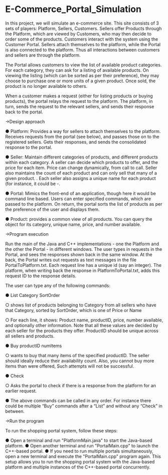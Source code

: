# E-Commerce_Portal_Simulation
In this project, we will simulate an e-commerce site. This site consists of 3 sets of players: Platform, Sellers, Customers.
Sellers offer Products through the Platform, which are viewed by Customers, who may then decide to order some of the products.
Customers interact with the system using the Customer Portal. Sellers attach themselves to the platform, while the Portal is also connected to the platform. Thus all interactions between customers and sellers are through the platform.

The Portal allows customers to view the list of available product categories. For each category, they can ask for a listing of available products. On viewing the listing (which can be sorted as per their preference), they may choose to purchase one or more units of a given product. Once sold, the product is no longer available to others.

When a customer makes a request (either for listing products or buying products), the portal relays the request to the platform. The platform, in turn, sends the request to the relevant sellers, and sends their response back to the portal.

->Design approach

● Platform: Provides a way for sellers to attach themselves to the platform. Receives requests from the portal (see below), and passes those on to the registered sellers. Gets their responses, and sends the consolidated response to the portal.

● Seller: Maintain different categories of products, and different products within each category. A seller can decide which products to offer, and the price for each item. Price can change dynamically, from call to call. Seller also maintains the count of each product and can only sell that many of a given product. . Each seller also assigns a unique name for each product (for instance, it could be <seller name>-<product name>.
  
● Portal: Mimics the front-end of an application, though here it would be command line based. Users can enter specified commands, which are passed to the platform. On return, the portal sorts the list of products as per the preference of the user and displays them.
  
● Product: provides a common view of all products. You can query the object for its category, unique name, price, and number available.
  
->Program execution
  
Run the main of the Java and C++ implementations - one the Platform and the other the Portal - in different windows. The user types in requests in the Portal, and sees the responses shown back in the same window. At the back, the Portal writes out requests as text messages in the file PortalToPlatform.txt. Each request line has a unique id (say an integer). The platform, when writing back the response in PlatformToPortal.txt, adds this request ID to the response details.
  
The user can type any of the following commands:
  
● List Category SortOrder
  
  ○ shows list of products belonging to Category from all sellers who have that Category, sorted by SortOrder, which is one of Price or Name
  
  ○ For each line, it shows:
    Product name, productID, price, number available, and optionally other information. Note that all these values are decided by each seller for the products they offer. ProductID should be unique across all sellers and products.
  
● Buy productID numItems
  
  ○ wants to buy that many items of the specified productID. The seller should ideally reduce their availability count. Also, you cannot buy more items than were offered, Such attempts will not be successful.
  
● Check
  
  ○ Asks the portal to check if there is a response from the platform for an earlier request.
  
●  The above commands can be called in any order. For instance there could be multiple “Buy” commands after a “List” and without any “Check” in between.
  
  
  
->Run the program

To run the shopping portal system, follow these steps:

● Open a terminal and run "PlatformMain.java" to start the Java-based platform.
● Open another terminal and run "PortalMain.cpp" to launch the C++-based portal.
● If you need to run multiple portals simultaneously, open a new terminal and execute the "PortalMain.cpp" program again. This setup allows you to run the shopping portal system with the Java-based platform and multiple instances of the C++-based portal concurrently.


  
